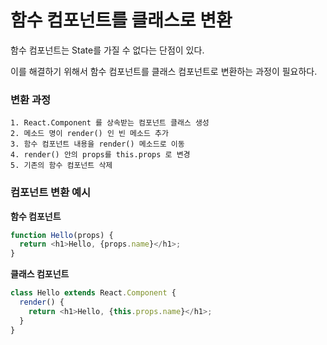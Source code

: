 # 함수 컴포넌트를 클래스로 변환

함수 컴포넌트는 State를 가질 수 없다는 단점이 있다.

이를 해결하기 위해서 함수 컴포넌트를 클래스 컴포넌트로 변환하는 과정이 필요하다.

### 변환 과정

    1. React.Component 를 상속받는 컴포넌트 클래스 생성
    2. 메소드 명이 render() 인 빈 메소드 추가
    3. 함수 컴포넌트 내용을 render() 메소드로 이동
    4. render() 안의 props를 this.props 로 변경
    5. 기존의 함수 컴포넌트 삭제

### 컴포넌트 변환 예시

**함수 컴포넌트**

```javascript
function Hello(props) {
  return <h1>Hello, {props.name}</h1>;
}
```

**클래스 컴포넌트**

```javascript
class Hello extends React.Component {
  render() {
    return <h1>Hello, {this.props.name}</h1>;
  }
}
```
